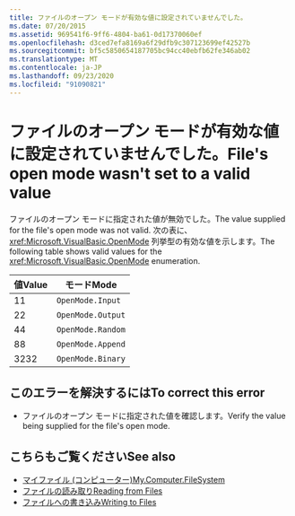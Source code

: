 ```yaml
---
title: ファイルのオープン モードが有効な値に設定されていませんでした。
ms.date: 07/20/2015
ms.assetid: 969541f6-9ff6-4804-ba61-0d17370060ef
ms.openlocfilehash: d3ced7efa8169a6f29dfb9c307123699ef42527b
ms.sourcegitcommit: bf5c5850654187705bc94cc40ebfb62fe346ab02
ms.translationtype: MT
ms.contentlocale: ja-JP
ms.lasthandoff: 09/23/2020
ms.locfileid: "91090821"
---
```

# <a name="files-open-mode-wasnt-set-to-a-valid-value"></a><span data-ttu-id="fd810-102">ファイルのオープン モードが有効な値に設定されていませんでした。</span><span class="sxs-lookup"><span data-stu-id="fd810-102">File's open mode wasn't set to a valid value</span></span>

<span data-ttu-id="fd810-103">ファイルのオープン モードに指定された値が無効でした。</span><span class="sxs-lookup"><span data-stu-id="fd810-103">The value supplied for the file's open mode was not valid.</span></span> <span data-ttu-id="fd810-104">次の表に、 <xref:Microsoft.VisualBasic.OpenMode> 列挙型の有効な値を示します。</span><span class="sxs-lookup"><span data-stu-id="fd810-104">The following table shows valid values for the <xref:Microsoft.VisualBasic.OpenMode> enumeration.</span></span>  
  
|<span data-ttu-id="fd810-105">値</span><span class="sxs-lookup"><span data-stu-id="fd810-105">Value</span></span>|<span data-ttu-id="fd810-106">モード</span><span class="sxs-lookup"><span data-stu-id="fd810-106">Mode</span></span>|  
|-----------|----------|  
|<span data-ttu-id="fd810-107">1</span><span class="sxs-lookup"><span data-stu-id="fd810-107">1</span></span>|`OpenMode.Input`|  
|<span data-ttu-id="fd810-108">2</span><span class="sxs-lookup"><span data-stu-id="fd810-108">2</span></span>|`OpenMode.Output`|  
|<span data-ttu-id="fd810-109">4</span><span class="sxs-lookup"><span data-stu-id="fd810-109">4</span></span>|`OpenMode.Random`|  
|<span data-ttu-id="fd810-110">8</span><span class="sxs-lookup"><span data-stu-id="fd810-110">8</span></span>|`OpenMode.Append`|  
|<span data-ttu-id="fd810-111">32</span><span class="sxs-lookup"><span data-stu-id="fd810-111">32</span></span>|`OpenMode.Binary`|  
  
## <a name="to-correct-this-error"></a><span data-ttu-id="fd810-112">このエラーを解決するには</span><span class="sxs-lookup"><span data-stu-id="fd810-112">To correct this error</span></span>  
  
- <span data-ttu-id="fd810-113">ファイルのオープン モードに指定された値を確認します。</span><span class="sxs-lookup"><span data-stu-id="fd810-113">Verify the value being supplied for the file's open mode.</span></span>  
  
## <a name="see-also"></a><span data-ttu-id="fd810-114">こちらもご覧ください</span><span class="sxs-lookup"><span data-stu-id="fd810-114">See also</span></span>

- [<span data-ttu-id="fd810-115">マイファイル (コンピューター)</span><span class="sxs-lookup"><span data-stu-id="fd810-115">My.Computer.FileSystem</span></span>](xref:Microsoft.VisualBasic.FileIO.FileSystem)
- [<span data-ttu-id="fd810-116">ファイルの読み取り</span><span class="sxs-lookup"><span data-stu-id="fd810-116">Reading from Files</span></span>](../developing-apps/programming/drives-directories-files/reading-from-files.md)
- [<span data-ttu-id="fd810-117">ファイルへの書き込み</span><span class="sxs-lookup"><span data-stu-id="fd810-117">Writing to Files</span></span>](../developing-apps/programming/drives-directories-files/writing-to-files.md)
